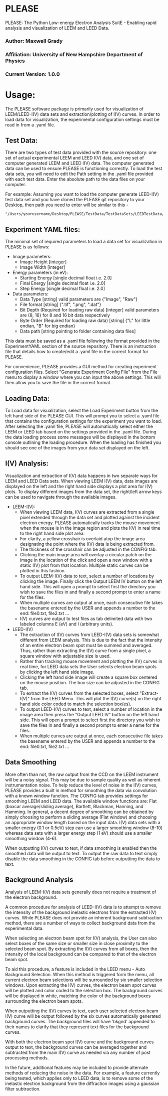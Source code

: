 # PLEASE
PLEASE: The Python Low-energy Electron Analysis SuitE - Enabling rapid analysis and visualization of LEEM and LEED Data.

### Author: Maxwell Grady
### Affiliation: University of New Hampshire Department of Physics
### Current Version: 1.0.0

# Usage:

The PLEASE software package is primarily used for visualization of LEEM/LEED-I(V) data sets and extraction/plotting of I(V) curves. In order to load data for visualization, the experimental configuration settings must be read in from a .yaml file.

## Test Data:
There are two types of test data provided with the source repository: one set of actual experimental LEEM and LEED I(V) data, and one set of computer generated LEEM and LEED I(V) data. The computer generated data can be used to ensure PLEASE is functioning correctly. To load the test data sets, you will need to edit the Path setting in the .yaml file provided with each test data. Enter the absolute path to the data files on your computer.

For example: Assuming you want to load the computer generate LEED-I(V) test data set
and you have cloned the PLEASE git repository to your Desktop, then path you need to enter will be similar to this -

    "/Users/yourusername/Desktop/PLEASE/TestData/TestDataSets/LEEDTestData/dat2/"

## Experiment YAML files:
The minimal set of required parameters to load a data set for visualization in PLEASE is as follows:

* Image parameters:
  * Image Height [integer]
  * Image Width [integer]
* Energy parameters (in eV):
  * Starting Energy [single decimal float i.e. 2.0]
  * Final Energy [single decimal float i.e. 2.0]
  * Step Energy [single decimal float i.e. 2.0]
* Data parameters:
  * Data Type [string] valid parameters are {"Image", "Raw"}
  * File format [string] {".tif", ".png", ".dat"}
  * Bit Depth (Required for loading raw data) [integer] valid parameters are {8, 16} for 8 and 16 bit data respectively
  * Byte Order (Required for loading raw data) [string] {"L" for little endian, "B" for big endian}
  * Data path [string pointing to folder containing data files]

This data must be saved as a .yaml file following the format provided in the ExperimentYAML section of the source repository. There is an instruction file that details how to create/edit a .yaml file in the correct format for PLEASE.

For convenience, PLEASE provides a GUI method for creating experiment configuration files. Select "Generate Experiment Config File" from the File menu to display a window where you can input the above settings. This will then allow you to save the file in the correct format.

## Loading Data:

To Load data for visualization, select the Load Experiment button from the left hand side of the PLEASE GUI. This will prompt you to select a .yaml file that contains the configuration settings for the experiment you want to load. After selecting the .yaml file, PLEASE will automatically select either the LEEM or LEED tab based on the settings provided in the .yaml file. During the data loading process some messages will be displayed in the bottom console outlining the loading procedure. When the loading has finished you should see one of the images from your data set displayed on the left.

## I(V) Analysis:

Visualization and extraction of I(V) data happens in two separate ways for LEEM and LEED Data sets. When viewing LEEM I(V) data, data images are displayed on the left and the right hand side displays a plot area for I(V) plots. To display different images from the data set, the right/left arrow keys can be used to navigate through the available images.

  * LEEM-I(V):
      *  When viewing LEEM data, I(V) curves are extracted from a single pixel extended through the data set and plotted against the incident electron energy. PLEASE automatically tracks the mouse movement when the mouse is in the image region and plots the I(V) in real time to the right hand side plot area.
      * For clarity, a yellow crosshair is overlaid atop the image area designating the point where the I(V) data is being extracted from.
      * The thickness of the crosshair can be adjusted in the CONFIG tab.
      * Clicking the main image area will overlay a circular patch on the image in the location of the click and open a new window with a static I(V) plot from that location. Multiple static curves can be plotted in this fashion.
      * To output LEEM-I(V) data to text, select a number of locations by clicking the image. Finally click the Output LEEM IV button on the left hand side. This will open a prompt to select first the directory you wish to save the files in and finally a second prompt to enter a name for the files.
      * When multiple curves are output at once, each consecutive file takes the basename entered by the USER and appends a number to the end: file0.txt, file2.txt ...
      * I(V) curves are output to test files as tab delimited data with two labeled columns E (eV) and I (arbitrary units).
  * LEED-I(V)
      * The extraction of I(V) curves from LEED-I(V) data sets is somewhat different from LEEM analysis. This is due to the fact that the intensity of an entire electron beam spot must be summed and averaged. Thus, rather than extracting the I(V) curve from a single pixel, a square window with adjustable size is used.
      * Rather than tracking mouse movement and plotting the I(V) curves in real time, for LEED data sets the User selects electron beam spots by clicking the left hand side image.
      * Clicking the left hand side image will create a square box centered on the mouse position. The box size can be adjusted in the CONFIG tab.
      * To extract the I(V) curves from the selected boxes, select "Extract-I(V)" from the LEED Menu. This will plot the I(V) curve(s) on the right hand side color coded to match the selection box(es).
      * To output LEED-I(V) curves to text, select a number of location in the image area then press the "Output LEED IV" button on the left hand side. This will open a prompt to select first the directory you wish to save the files in and finally a second prompt to enter a name for the files.
      * When multiple curves are output at once, each consecutive file takes the basename entered by the USER and appends a number to the end: file0.txt, file2.txt ...

## Data Smoothing
More often than not, the raw output from the CCD on the LEEM instrument will be a noisy signal. This may be due to sample quality as well as inherent instrumentation noise. To help reduce the level of noise in the I(V) curves, PLEASE provides a built in method for smoothing the data via convolution with a known window function. The CONFIG tab provides settings for smoothing LEEM and LEED data. The available window functions are: Flat (boxcar average/sliding average), Bartlett, Blackman, Hanning, and Hamming. In general, a decent degree of smoothing can be obtained by simply choosing to perform a sliding average (Flat window) and choosing an appropriate window length based on the input data. I(V) data sets with a smaller energy (0.1 or 0.5eV) step can use a larger smoothing window (8-10) whereas data sets with a larger energy step (1 eV) should use a smaller smoothing window (4-6).

When outputting I(V) curves to text, if data smoothing is enabled then the smoothed data will be output to text. To output the raw data to text simply disable the data smoothing in the CONFIG tab before outputting the data to text.

## Background Analysis
Analysis of LEEM-I(V) data sets generally does not require a treatment of the electron background.

A common procedure for analysis of LEED-I(V) data is to attempt to remove the intensity of the background inelastic electrons from the extracted I(V) curves. While PLEASE does not provide an inherent background subtraction method, there are a number of ways to collect background data from the experimental data.

When selecting an electron beam spot for I(V) analysis, the User can also select boxes of the same size or smaller size in close proximity to the selected beam spot. By extracting the I(V) curves from all boxes, then the intensity of the local background can be compared to that of the electron beam spot.

To aid this procedure, a feature is included in the LEED menu - Auto Background Selection. When this method is triggered form the menu, all current electron beam selections will be surrounded by six smaller selection windows. Upon extracting the I(V) curves, the electron beam spot curves will be plotted and color coded to the selection box. The background curves will be displayed in white, matching the color of the background boxes surrounding the electron beam spots.

When outputting the I(V) curves to text, each user selected electron beam I(V) curve will be output followed by the six curves automatically generated background curves. The background files will have 'bkgnd' appended to their names to clarify that they represent text files for the background curves.

With both the electron beam spot I(V) curve and the background curves output to text, the background curves can be averaged together and subtracted from the main I(V) curve as needed via any number of post processing methods.


In the future, additional features may be included to provide alternate methods of reducing the noise in the data. For example, a feature currently being tested, which applies only to LEED data, is to remove some of the inelastic electron background from the diffraction images using a gaussian filter subtraction.
